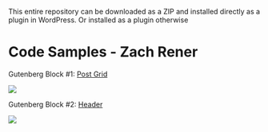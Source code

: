 This entire repository can be downloaded as a ZIP and installed directly as a plugin in WordPress. Or installed as a plugin otherwise

# Code Samples - Zach Rener

Gutenberg Block \#1: [Post Grid](https://github.com/ZacharyRener/code-samples-10up-zach-rener/tree/main/blocks/post-grid "Post Grid")

![](https://wp.zacharyrener.com/wp-content/uploads/2024/03/Screenshot-2024-03-13-at-2.58.18 AM.png)

Gutenberg Block \#2: [Header](https://github.com/ZacharyRener/code-samples-10up-zach-rener/tree/main/blocks/header "Header")

![](https://wp.zacharyrener.com/wp-content/uploads/2024/03/Screenshot-2024-03-13-at-2.44.06 AM.png)
